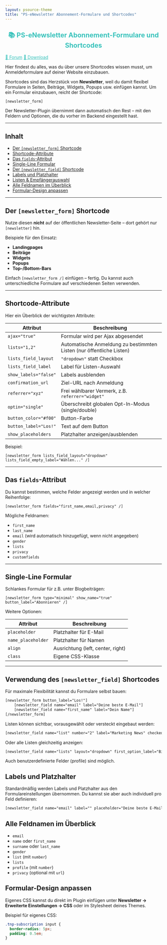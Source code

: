 ```yaml
---
layout: psource-theme
title: "PS-eNewsletter Abonnement-Formulare und Shortcodes"
---
```


<h2 align="center" style="color:#38c2bb;">📚 PS-eNewsletter Abonnement-Formulare und Shortcodes</h2>

<div class="menu">
  <a href="https://github.com/cp-psource/e-newsletter/discussions" style="color:#38c2bb;">💬 Forum</a>
  <a href="https://github.com/cp-psource/e-newsletter/releases" style="color:#38c2bb;">📝 Download</a>
</div>


Hier findest du alles, was du über unsere Shortcodes wissen musst, um Anmeldeformulare auf deiner Website einzubauen.

Shortcodes sind das Herzstück von **Newsletter**, weil du damit flexibel Formulare in Seiten, Beiträge, Widgets, Popups usw. einfügen kannst. Um ein Formular einzubauen, reicht der Shortcode:

```[newsletter_form]```

Der Newsletter-Plugin übernimmt dann automatisch den Rest – mit den Feldern und Optionen, die du vorher im Backend eingestellt hast.

---

## Inhalt

- [Der `[newsletter_form]` Shortcode](#der-newsletter_form-shortcode)
- [Shortcode-Attribute](#shortcode-attribute)
- [Das `fields`-Attribut](#das-fields-attribut)
- [Single-Line Formular](#single-line-formular)
- [Der `[newsletter_field]` Shortcode](#der-newsletter_field-shortcode)
- [Labels und Platzhalter](#labels-und-platzhalter)
- [Listen & Empfängerauswahl](#listen--empfängerauswahl)
- [Alle Feldnamen im Überblick](#alle-feldnamen-im-überblick)
- [Formular-Design anpassen](#formular-design-anpassen)

---

## Der `[newsletter_form]` Shortcode

Nutze diesen **nicht** auf der öffentlichen Newsletter-Seite – dort gehört nur `[newsletter]` hin.

Beispiele für den Einsatz:

- **Landingpages**
- **Beiträge**
- **Widgets**
- **Popups**
- **Top-/Bottom-Bars**

Einfach `[newsletter_form /]` einfügen – fertig. Du kannst auch unterschiedliche Formulare auf verschiedenen Seiten verwenden.

---

## Shortcode-Attribute

Hier ein Überblick der wichtigsten Attribute:

| Attribut              | Beschreibung                                                                           |
|-----------------------|----------------------------------------------------------------------------------------|
| `ajax="true"`         | Formular wird per Ajax abgesendet                                                      |
| `lists="1,2"`         | Automatische Anmeldung zu bestimmten Listen (nur öffentliche Listen)                   |
| `lists_field_layout`  | `"dropdown"` statt Checkbox                                                           |
| `lists_field_label`   | Label für Listen-Auswahl                                                               |
| `show_labels="false"` | Labels ausblenden                                                                      |
| `confirmation_url`    | Ziel-URL nach Anmeldung                                                                |
| `referrer="xyz"`      | Frei wählbarer Vermerk, z.B. `referrer="widget"`                                       |
| `optin="single"`      | Überschreibt globalen Opt-In-Modus (single/double)                                     |
| `button_color="#f00"` | Button-Farbe                                                                           |
| `button_label="Los!"` | Text auf dem Button                                                                    |
| `show_placeholders`   | Platzhalter anzeigen/ausblenden                                                        |

Beispiel:

```[newsletter_form lists_field_layout="dropdown" lists_field_empty_label="Wählen..." /]```

---

## Das `fields`-Attribut

Du kannst bestimmen, welche Felder angezeigt werden und in welcher Reihenfolge:

```[newsletter_form fields="first_name,email,privacy" /]```

Mögliche Feldnamen:

- `first_name`
- `last_name`
- `email` (wird automatisch hinzugefügt, wenn nicht angegeben)
- `gender`
- `lists`
- `privacy`
- `customfields`

---

## Single-Line Formular

Schlankes Formular für z.B. unter Blogbeiträgen:

```[newsletter_form type="minimal" show_name="true" button_label="Abonnieren" /]```

Weitere Optionen:

| Attribut           | Beschreibung                            |
|--------------------|-----------------------------------------|
| `placeholder`      | Platzhalter für E-Mail                  |
| `name_placeholder` | Platzhalter für Namen                   |
| `align`            | Ausrichtung (left, center, right)       |
| `class`            | Eigene CSS-Klasse                       |

---

## Verwendung des `[newsletter_field]` Shortcodes

Für maximale Flexibilität kannst du Formulare selbst bauen:

```html
[newsletter_form button_label="Los!"]
    [newsletter_field name="email" label="Deine beste E-Mail"]
    [newsletter_field name="first_name" label="Dein Name"]
[/newsletter_form]
```

Listen können sichtbar, vorausgewählt oder versteckt eingebaut werden:

```html
[newsletter_field name="list" number="2" label="Marketing News" checked="true"]
```

Oder alle Listen gleichzeitig anzeigen:

```html
[newsletter_field name="lists" layout="dropdown" first_option_label="Bitte wählen"]
```

Auch benutzerdefinierte Felder (profile) sind möglich.

## Labels und Platzhalter

Standardmäßig werden Labels und Platzhalter aus den Formulareinstellungen übernommen. Du kannst sie aber auch individuell pro Feld definieren:

```html
[newsletter_field name="email" label="" placeholder="Deine beste E-Mail"]
```

## Alle Feldnamen im Überblick

- `email`
- `name` oder `first_name`
- `surname` oder `last_name`
- `gender`
- `list` (mit `number`)
- `lists`
- `profile` (mit `number`)
- `privacy` (optional mit `url`)

## Formular-Design anpassen

Eigenes CSS kannst du direkt im Plugin einfügen unter **Newsletter → Erweiterte Einstellungen → CSS** oder im Stylesheet deines Themes.

Beispiel für eigenes CSS:

```css
.tnp-subscription input {
  border-radius: 5px;
  padding: 0.5em;
}
```
